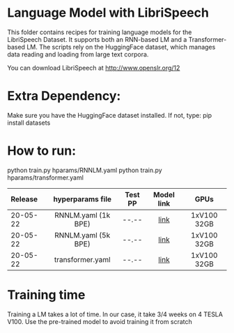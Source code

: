 # Language Model with LibriSpeech
This folder contains recipes for training language models for the LibriSpeech Dataset.
It supports both an RNN-based LM and a Transformer-based LM. 
The scripts rely on the HuggingFace dataset, which manages data reading and loading from
large text corpora. 

You can download LibriSpeech at http://www.openslr.org/12

# Extra Dependency:
Make sure you have the HuggingFace dataset installed. If not, type:
pip install datasets

# How to run:
python train.py hparams/RNNLM.yaml
python train.py hparams/transformer.yaml

| Release | hyperparams file | Test PP | Model link | GPUs |
| :---     | :---: | :---: | :---: | :---: |
| 20-05-22 | RNNLM.yaml (1k BPE) | --.-- | [link](https://drive.google.com/drive/folders/1CCsGfq0mbHTvOVL7cJRl6hwmXDQB2Xcy?usp=sharing) | 1xV100 32GB |
| 20-05-22 | RNNLM.yaml (5k BPE) | --.-- | [link](https://drive.google.com/drive/folders/17Qa2-3Q9KF-8huxxH_oZGdEwz4igCJ4o?usp=sharing) | 1xV100 32GB |
| 20-05-22 | transformer.yaml | --.-- | [link](https://drive.google.com/drive/folders/1oCEAjYUyummzcQSkhCbl_3Vf2ozy0BXp?usp=sharing) | 1xV100 32GB |


# Training time
Training a LM takes a lot of time. In our case, it take 3/4 weeks on 4 TESLA V100. Use the pre-trained model to avoid training it from scratch

